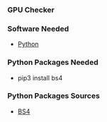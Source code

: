 ### GPU Checker

### Software Needed
- [Python](https://www.python.org/ftp/python/3.10.0/python-3.10.0-amd64.exe)

### Python Packages Needed
- pip3 install bs4

### Python Packages Sources
- [BS4](https://pypi.org/project/bs4/)
